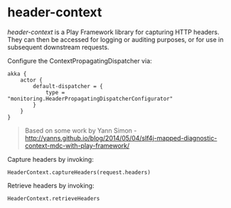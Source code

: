 # header-context

*header-context* is a Play Framework library for capturing HTTP headers. They can then be accessed for logging or auditing purposes, or for use in subsequent downstream requests.

Configure the ContextPropagatingDispatcher via:
```
akka {
    actor {
        default-dispatcher = {
            type = "monitoring.HeaderPropagatingDispatcherConfigurator"
        }
    }
}
```
> Based on some work by Yann Simon - http://yanns.github.io/blog/2014/05/04/slf4j-mapped-diagnostic-context-mdc-with-play-framework/

Capture headers by invoking:
```
HeaderContext.captureHeaders(request.headers)
```

Retrieve headers by invoking:
```
HeaderContext.retrieveHeaders
```
